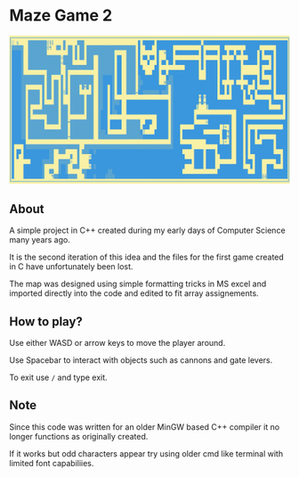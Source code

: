 # Maze Game 2

![Clip of Maze Game](Media/Maze%20Shot.jpg)

## About

A simple project in C++ created during my early days of Computer Science many years ago.

It is the second iteration of this idea and the files for the first game created in C have unfortunately been lost.

The map was designed using simple formatting tricks in MS excel and imported directly into the code and edited to fit array assignements.

## How to play?

Use either WASD or arrow keys to move the player around.

Use Spacebar to interact with objects such as cannons and gate levers.

To exit use `/` and type exit.

## Note

Since this code was written for an older MinGW based C++ compiler it no longer functions as originally created.

If it works but odd characters appear try using older cmd like terminal with limited font capabiliies.
